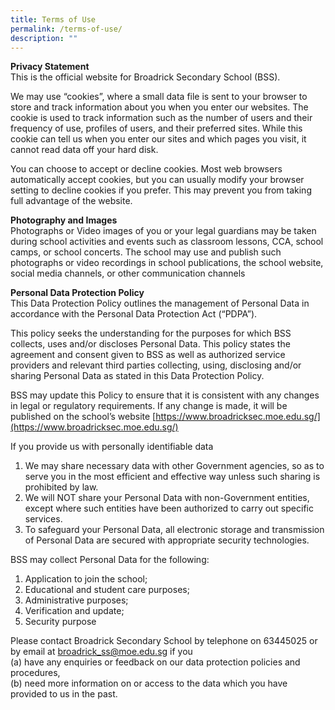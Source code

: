 ```yaml
---
title: Terms of Use
permalink: /terms-of-use/
description: ""
---
```

**Privacy Statement** <br>
This is the official website for Broadrick Secondary School (BSS).

We may use “cookies”, where a small data file is sent to your browser to store and track information about you when you enter our websites. The cookie is used to track information such as the number of users and their frequency of use, profiles of users, and their preferred sites. While this cookie can tell us when you enter our sites and which pages you visit, it cannot read data off your hard disk.

You can choose to accept or decline cookies. Most web browsers automatically accept cookies, but you can usually modify your browser setting to decline cookies if you prefer. This may prevent you from taking full advantage of the website.

**Photography and Images** <br>
Photographs or Video images of you or your legal guardians may be taken during school activities and events such as classroom lessons, CCA, school camps, or school concerts. The school may use and publish such photographs or video recordings in school publications, the school website, social media channels, or other communication channels

**Personal Data Protection Policy** <br>
This Data Protection Policy outlines the management of Personal Data in accordance with the Personal Data Protection Act (“PDPA”).

This policy seeks the understanding for the purposes for which BSS collects, uses and/or discloses Personal Data. This policy states the agreement and consent given to BSS as well as authorized service providers and relevant third parties collecting, using, disclosing and/or sharing Personal Data as stated in this Data Protection Policy.

BSS may update this Policy to ensure that it is consistent with any changes in legal or regulatory requirements. If any change is made, it will be published on the school’s website [https://www.broadricksec.moe.edu.sg/](https://www.broadricksec.moe.edu.sg/)

If you provide us with personally identifiable data
1. We may share necessary data with other Government agencies, so as to serve you in the most efficient and effective way unless such sharing is prohibited by law.
2. We will NOT share your Personal Data with non-Government entities, except where such entities have been authorized to carry out specific services.
3. To safeguard your Personal Data, all electronic storage and transmission of Personal Data are secured with appropriate security technologies.

BSS may collect Personal Data for the following:
1. Application to join the school;
2. Educational and student care purposes;
3. Administrative purposes;
4. Verification and update;
5. Security purpose

Please contact Broadrick Secondary School by telephone on 63445025 or by email at <a href="mailto:broadrick_ss@moe.edu.sg">broadrick_ss@moe.edu.sg </a> if you <br>
(a) have any enquiries or feedback on our data protection policies and procedures, <br>
(b) need more information on or access to the data which you have provided to us in the past.